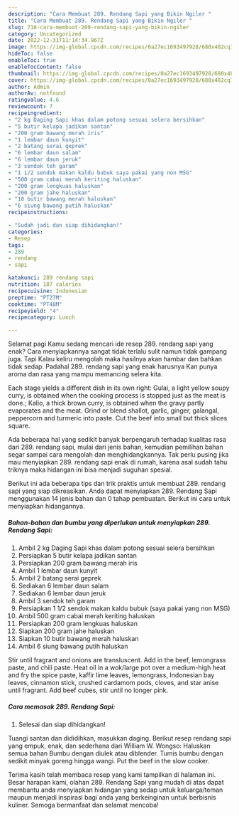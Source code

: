 ```yaml
---
description: "Cara Membuat 289. Rendang Sapi yang Bikin Ngiler "
title: "Cara Membuat 289. Rendang Sapi yang Bikin Ngiler "
slug: 718-cara-membuat-289-rendang-sapi-yang-bikin-ngiler
category: Uncategorized
date: 2022-12-31T11:14:34.967Z
image: https://img-global.cpcdn.com/recipes/0a27ec1693497928/680x482cq70/289-rendang-sapi-foto-resep-utama.jpg
hideToc: false
enableToc: true
enableTocContent: false
thumbnail: https://img-global.cpcdn.com/recipes/0a27ec1693497928/680x482cq70/289-rendang-sapi-foto-resep-utama.jpg
cover: https://img-global.cpcdn.com/recipes/0a27ec1693497928/680x482cq70/289-rendang-sapi-foto-resep-utama.jpg
author: Admin
authorAv: notfound
ratingvalue: 4.6
reviewcount: 7
recipeingredient:
- "2 kg Daging Sapi khas dalam potong sesuai selera bersihkan"
- "5 butir kelapa jadikan santan"
- "200 gram bawang merah iris"
- "1 lembar daun kunyit"
- "2 batang serai geprek"
- "6 lembar daun salam"
- "6 lembar daun jeruk"
- "3 sendok teh garam"
- "1 1/2 sendok makan kaldu bubuk saya pakai yang non MSG"
- "500 gram cabai merah keriting haluskan"
- "200 gram lengkuas haluskan"
- "200 gram jahe haluskan"
- "10 butir bawang merah haluskan"
- "6 siung bawang putih haluskan"
recipeinstructions:

- "Sudah jadi dan siap dihidangkan!"
categories:
- Resep
tags:
- 289
- rendang
- sapi

katakunci: 289 rendang sapi 
nutrition: 187 calories
recipecuisine: Indonesian
preptime: "PT27M"
cooktime: "PT48M"
recipeyield: "4"
recipecategory: Lunch

---
```



Selamat pagi Kamu sedang mencari ide resep 289. rendang sapi yang enak? Cara menyiapkannya sangat tidak terlalu sulit namun tidak gampang juga. Tapi Kalau keliru mengolah maka hasilnya akan hambar dan bahkan tidak sedap. Padahal 289. rendang sapi yang enak harusnya Kan punya aroma dan rasa yang mampu memancing selera kita.


Each stage yields a different dish in its own right: Gulai, a light yellow soupy curry, is obtained when the cooking process is stopped just as the meat is done.; Kalio, a thick brown curry, is obtained when the gravy partly evaporates and the meat. Grind or blend shallot, garlic, ginger, galangal, peppercorn and turmeric into paste. Cut the beef into small but thick slices square.

Ada beberapa hal yang sedikit banyak berpengaruh terhadap kualitas rasa dari 289. rendang sapi, mulai dari jenis bahan, kemudian pemilihan bahan segar sampai cara mengolah dan menghidangkannya. Tak perlu pusing jika mau menyiapkan 289. rendang sapi enak di rumah, karena asal sudah tahu triknya maka hidangan ini bisa menjadi suguhan spesial.


Berikut ini ada beberapa tips dan trik praktis untuk membuat 289. rendang sapi yang siap dikreasikan. Anda dapat menyiapkan 289. Rendang Sapi menggunakan 14 jenis bahan dan 0 tahap pembuatan. Berikut ini cara untuk menyiapkan hidangannya.

<!--inarticleads1-->

##### Bahan-bahan dan bumbu yang diperlukan untuk menyiapkan 289. Rendang Sapi:

1. Ambil 2 kg Daging Sapi khas dalam potong sesuai selera bersihkan
1. Persiapkan 5 butir kelapa jadikan santan
1. Persiapkan 200 gram bawang merah iris
1. Ambil 1 lembar daun kunyit
1. Ambil 2 batang serai geprek
1. Sediakan 6 lembar daun salam
1. Sediakan 6 lembar daun jeruk
1. Ambil 3 sendok teh garam
1. Persiapkan 1 1/2 sendok makan kaldu bubuk (saya pakai yang non MSG)
1. Ambil 500 gram cabai merah keriting haluskan
1. Persiapkan 200 gram lengkuas haluskan
1. Siapkan 200 gram jahe haluskan
1. Siapkan 10 butir bawang merah haluskan
1. Ambil 6 siung bawang putih haluskan


Stir until fragrant and onions are transluscent. Add in the beef, lemongrass paste, and chili paste. Heat oil in a wok/large pot over a medium-high heat and fry the spice paste, kaffir lime leaves, lemongrass, Indonesian bay leaves, cinnamon stick, crushed cardamom pods, cloves, and star anise until fragrant. Add beef cubes, stir until no longer pink. 

<!--inarticleads2-->

##### Cara memasak 289. Rendang Sapi:


1. Selesai dan siap dihidangkan!

Tuangi santan dan dididihkan, masukkan daging. Berikut resep rendang sapi yang empuk, enak, dan sederhana dari William W. Wongso: Haluskan semua bahan Bumbu dengan diulek atau diblender. Tumis bumbu dengan sedikit minyak goreng hingga wangi. Put the beef in the slow cooker. 

Terima kasih telah membaca resep yang kami tampilkan di halaman ini. Besar harapan kami, olahan 289. Rendang Sapi yang mudah di atas dapat membantu anda menyiapkan hidangan yang sedap untuk keluarga/teman maupun menjadi inspirasi bagi anda yang berkeinginan untuk berbisnis kuliner. Semoga bermanfaat dan selamat mencoba!
